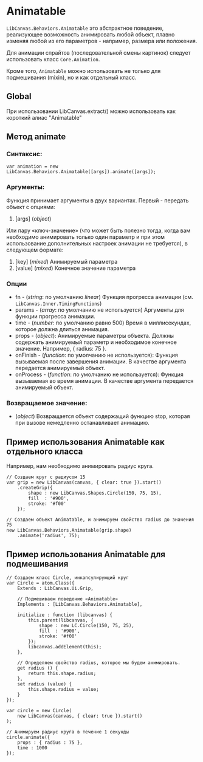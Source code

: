 Animatable
==========

`LibCanvas.Behaviors.Animatable` это абстрактное поведение, реализующее возможность анимировать любой объект,
плавно изменяя любой из его параметров - например, размера или положения.

Для анимации спрайтов (последовательной смены картинок) следует использовать класс `Core.Animation`.

Кроме того, `Animatable` можно использовать не только для подмешивания (mixin), но и как отдельный класс.

## Global
При использовании LibCanvas.extract() можно использовать как короткий алиас "Animatable"

## Метод animate

### Синтаксис:

    var animation = new LibCanvas.Behaviors.Animatable([args]).animate([args]);

### Аргументы:

Функция принимает аргументы в двух вариантах. Первый - передать объект с опциями:

1. [args] (*object*)

Или пару «ключ-значение» (что может быть полезно тогда, когда вам необходимо анимировать только один параметр и при этом использование
дополнительных настроек анимации не требуется), в следующем формате:

1. [key] (*mixed*) Анимируемый параметра
2. [value] (*mixed*) Конечное значение параметра

### Опции

* fn        - (*string*: по умолчанию *linear*) Функция прогресса анимации (см. `LibCanvas.Inner.TimingFunctions`)
* params    - (*array*: по умолчанию не используется) Аргументы для функции прогресса анимации.
* time      - (*number*: по умолчанию равно 500) Время в миллисекундах, которое должна длиться анимация.
* props     - (*object*): Анимируемые параметры объекта. Должны содержать анимируемый параметр и необходимое конечное значение. Например, { radius: 75 }.
* onFinish  - (*function*: по умолчанию не используется): Функция вызываемая после завершения анимации. В качестве аргумента передается анимируемый объект.
* onProcess - (*function*: по умолчанию не используется): Функция вызываемая во время анимации. В качестве аргумента передается анимируемый объект.

### Возвращаемое значение:

* (*object*) Возвращается объект содержащий функцию stop, которая при вызове немедленно останавливает анимацию.

## Пример использования Animatable как отдельного класса

Например, нам необходимо анимировать радиус круга.

    // Создаем круг с радиусом 15
	var grip = new LibCanvas(canvas, { clear: true }).start()
		.createGrip({
			shape : new LibCanvas.Shapes.Circle(150, 75, 15),
			fill  : '#900',
			stroke: '#f00'
		});

    // Создаем объект Animatable, и анимируем свойство radius до значения 75
    new LibCanvas.Behaviors.Animatable(grip.shape)
        .animate('radius', 75);

## Пример использования Animatable для подмешивания

    // Создаем класс Circle, инкапсулирующий круг
    var Circle = atom.Class({
        Extends : LibCanvas.Ui.Grip,

        // Подмешиваем поведение «Animatable»
        Implements : [LibCanvas.Behaviors.Animatable],

        initialize : function (libcanvas) {
            this.parent(libcanvas, {
                shape : new LC.Circle(150, 75, 25),
                fill  : '#900',
                stroke: '#f00'
            });
            libcanvas.addElement(this);
        },

        // Определяем свойство radius, которое мы будем анимировать.
        get radius () {
            return this.shape.radius;
        },
        set radius (value) {
            this.shape.radius = value;
        }
    });

    var circle = new Circle(
        new LibCanvas(canvas, { clear: true }).start()
    );

    // Анимируем радиус круга в течение 1 секунды
    circle.animate({
        props : { radius : 75 },
        time : 1000
    });
